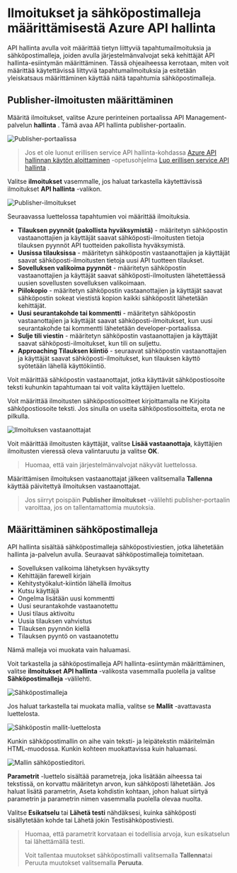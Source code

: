 <properties 
    pageTitle="Ilmoitukset ja sähköpostimalleja määrittämisestä Azure API hallinta" 
    description="Opettele ilmoitusten määrittäminen ja sähköpostin mallit Azure API hallinta." 
    services="api-management" 
    documentationCenter="" 
    authors="steved0x" 
    manager="erikre" 
    editor=""/>

<tags 
    ms.service="api-management" 
    ms.workload="mobile" 
    ms.tgt_pltfrm="na" 
    ms.devlang="na" 
    ms.topic="article" 
    ms.date="10/25/2016" 
    ms.author="sdanie"/>

# <a name="how-to-configure-notifications-and-email-templates-in-azure-api-management"></a>Ilmoitukset ja sähköpostimalleja määrittämisestä Azure API hallinta

API hallinta avulla voit määrittää tietyn liittyviä tapahtumailmoituksia ja sähköpostimalleja, joiden avulla järjestelmänvalvojat sekä kehittäjät API hallinta-esiintymän määrittäminen. Tässä ohjeaiheessa kerrotaan, miten voit määrittää käytettävissä liittyviä tapahtumailmoituksia ja esitetään yleiskatsaus määrittäminen käyttää näitä tapahtumia sähköpostimalleja.

## <a name="publisher-notifications"> </a>Publisher-ilmoitusten määrittäminen

Määritä ilmoitukset, valitse Azure perinteinen portaalissa API Management-palvelun **hallinta** . Tämä avaa API hallinta publisher-portaalin.

![Publisher-portaalissa][api-management-management-console]

>Jos et ole luonut erillisen service API hallinta-kohdassa [Azure API hallinnan käytön aloittaminen][] -opetusohjelma [Luo erillisen service API hallinta][] .

Valitse **ilmoitukset** vasemmalle, jos haluat tarkastella käytettävissä ilmoitukset **API hallinta** -valikon.

![Publisher-ilmoitukset][api-management-publisher-notifications]

Seuraavassa luettelossa tapahtumien voi määrittää ilmoituksia.

-   **Tilauksen pyynnöt (pakollista hyväksymistä)** - määritetyn sähköpostin vastaanottajien ja käyttäjät saavat sähköposti-ilmoitusten tietoja tilauksen pyynnöt API tuotteiden pakollista hyväksymistä.
-   **Uusissa tilauksissa** - määritetyn sähköpostin vastaanottajien ja käyttäjät saavat sähköposti-ilmoitusten tietoja uusi API tuotteen tilaukset.
-   **Sovelluksen valikoima pyynnöt** - määritetyn sähköpostin vastaanottajien ja käyttäjät saavat sähköposti-ilmoitusten lähetettäessä uusien sovellusten sovelluksen valikoimaan.
-   **Piilokopio** - määritetyn sähköpostin vastaanottajien ja käyttäjät saavat sähköpostin sokeat viestistä kopion kaikki sähköpostit lähetetään kehittäjät.
-   **Uusi seurantakohde tai kommentti** - määritetyn sähköpostin vastaanottajien ja käyttäjät saavat sähköposti-ilmoitukset, kun uusi seurantakohde tai kommentti lähetetään developer-portaalissa.
-   **Sulje tili viestin** - määritetyn sähköpostin vastaanottajien ja käyttäjät saavat sähköposti-ilmoitukset, kun tili on suljettu.
-   **Approaching Tilauksen kiintiö** - seuraavat sähköpostin vastaanottajien ja käyttäjät saavat sähköposti-ilmoitukset, kun tilauksen käyttö syötetään lähellä käyttökiintiö.

Voit määrittää sähköpostin vastaanottajat, jotka käyttävät sähköpostiosoite teksti kuhunkin tapahtumaan tai voit valita käyttäjien luettelo.

Voit määrittää ilmoitusten sähköpostiosoitteet kirjoittamalla ne Kirjoita sähköpostiosoite teksti. Jos sinulla on useita sähköpostiosoitteita, erota ne pilkulla.

![Ilmoituksen vastaanottajat][api-management-email-addresses]

Voit määrittää ilmoitusten käyttäjät, valitse **Lisää vastaanottaja**, käyttäjien ilmoitusten vieressä oleva valintaruutu ja valitse **OK**.

>Huomaa, että vain järjestelmänvalvojat näkyvät luettelossa.

Määrittämisen ilmoituksen vastaanottajat jälkeen valitsemalla **Tallenna** käyttää päivitettyä ilmoituksen vastaanottajat.

>Jos siirryt poispäin **Publisher ilmoitukset** -välilehti publisher-portaalin varoittaa, jos on tallentamattomia muutoksia.

## <a name="email-templates"> </a>Määrittäminen sähköpostimalleja

API hallinta sisältää sähköpostimalleja sähköpostiviestien, jotka lähetetään hallinta ja-palvelun avulla. Seuraavat sähköpostimalleja toimitetaan.

-   Sovelluksen valikoima lähetyksen hyväksytty
-   Kehittäjän farewell kirjain
-   Kehitystyökalut-kiintiön lähellä ilmoitus
-   Kutsu käyttäjä
-   Ongelma lisätään uusi kommentti
-   Uusi seurantakohde vastaanotettu
-   Uusi tilaus aktivoitu
-   Uusia tilauksen vahvistus
-   Tilauksen pyynnön kiellä
-   Tilauksen pyyntö on vastaanotettu

Nämä malleja voi muokata vain haluamasi.

Voit tarkastella ja sähköpostimalleja API hallinta-esiintymän määrittäminen, valitse **ilmoitukset** **API hallinta** -valikosta vasemmalla puolella ja valitse **Sähköpostimalleja** -välilehti.

![Sähköpostimalleja][api-management-email-templates]

Jos haluat tarkastella tai muokata mallia, valitse se **Mallit** -avattavasta luettelosta.

![Sähköpostin mallit-luettelosta][api-management-email-templates-list]

Kunkin sähköpostimallin on aihe vain teksti- ja leipätekstin määritelmän HTML-muodossa. Kunkin kohteen muokattavissa kuin haluamasi.

![Mallin sähköpostieditori.][api-management-email-template]

**Parametrit** -luettelo sisältää parametreja, joka lisätään aiheessa tai tekstissä, on korvattu määritetyn arvon, kun sähköposti lähetetään. Jos haluat lisätä parametrin, Aseta kohdistin kohtaan, johon haluat siirtyä parametrin ja parametrin nimen vasemmalla puolella olevaa nuolta.

Valitse **Esikatselu** tai **Lähetä testi** nähdäksesi, kuinka sähköposti sisällytetään kohde tai Lähetä jokin Testisähköpostiviesti.

>Huomaa, että parametrit korvataan ei todellisia arvoja, kun esikatselun tai lähettämällä testi.
>
>Voit tallentaa muutokset sähköpostimalli valitsemalla **Tallenna**tai Peruuta muutokset valitsemalla **Peruuta**.



[api-management-management-console]: ./media/api-management-howto-configure-notifications/api-management-management-console.png
[api-management-publisher-notifications]: ./media/api-management-howto-configure-notifications/api-management-publisher-notifications.png
[api-management-email-addresses]: ./media/api-management-howto-configure-notifications/api-management-email-addresses.png


[api-management-email-templates]: ./media/api-management-howto-configure-notifications/api-management-email-templates.png
[api-management-email-templates-list]: ./media/api-management-howto-configure-notifications/api-management-email-templates-list.png
[api-management-email-template]: ./media/api-management-howto-configure-notifications/api-management-email-template.png


[Configure publisher notifications]: #publisher-notifications
[Configure email templates]: #email-templates

[How to create and use groups]: api-management-howto-create-groups.md
[How to associate groups with developers]: api-management-howto-create-groups.md#associate-group-developer

[Azure API hallinnan käytön aloittaminen]: api-management-get-started.md
[Luo erillisen service API hallinta]: api-management-get-started.md#create-service-instance